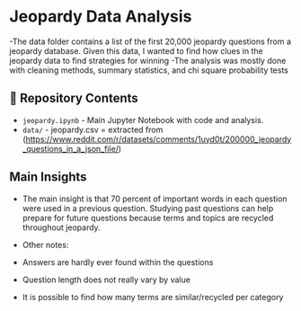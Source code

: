 # Jeopardy Data Analysis
-The data folder contains a list of the first 20,000 jeopardy questions from a jeopardy database. Given this data, I wanted to find how clues in the jeopardy data to find strategies for winning
-The analysis was mostly done with cleaning methods, summary statistics, and chi square probability tests


## 📂 Repository Contents

- `jeopardy.ipynb` - Main Jupyter Notebook with code and analysis.
- `data/` - jeopardy.csv = extracted from (https://www.reddit.com/r/datasets/comments/1uyd0t/200000_jeopardy_questions_in_a_json_file/)
  
## Main Insights

- The main insight is that 70 percent of important words in each question were used in a previous question. Studying past questions can help prepare for future questions because terms and topics are recycled throughout jeopardy.

- Other notes:
- Answers are hardly ever found within the questions
- Question length does not really vary by value
- It is possible to find how many terms are similar/recycled per category

  

